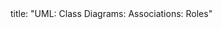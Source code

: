 <frontmatter>
title: "UML: Class Diagrams: Associations: Roles"
</frontmatter>

<include src="navbar.md" boilerplate />

<include src="unit-inPage-asFlat.md" boilerplate />